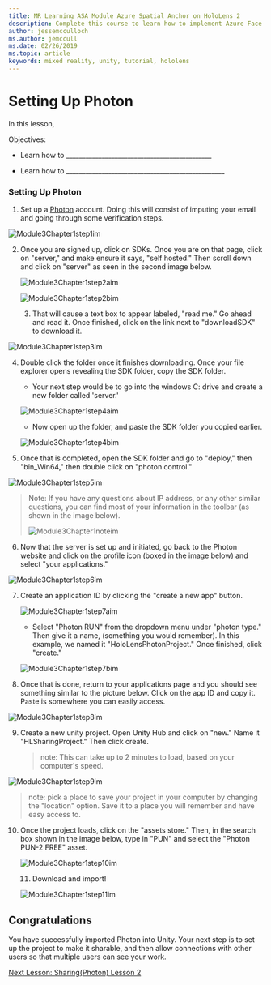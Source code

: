 ```yaml
---
title: MR Learning ASA Module Azure Spatial Anchor on HoloLens 2
description: Complete this course to learn how to implement Azure Face Recognition within a mixed reality application.
author: jessemcculloch
ms.author: jemccull
ms.date: 02/26/2019
ms.topic: article
keywords: mixed reality, unity, tutorial, hololens
---
```


# Setting Up Photon

In this lesson, 

Objectives:

* Learn how to _____________________________________________

* Learn how to _________________________________________________

  

### Setting Up Photon

1. Set up a [Photon](dashboard.photonengine.com/en-US/Account/SignUp) account. Doing this will consist of imputing your email and going through some verification steps.
   

![Module3Chapter1step1im](images/Module3chapter1step1im.PNG)

2. Once you are signed up, click on SDKs. Once you are on that page, click on "server," and make ensure it says, "self hosted." Then scroll down and click on "server" as seen in the second image below.

   

   ![Module3Chapter1step2aim](images/Module3chapter1step2aim.PNG)

   ![Module3Chapter1step2bim](images/Module3chapter1step2bim.PNG)
   
   3. That will cause a text box to appear labeled, "read me." Go ahead and read it. Once finished, click on the link next to "downloadSDK" to download it.


![Module3Chapter1step3im](images/Module3chapter1step3im.PNG)

4. Double click the folder once it finishes downloading.  Once your file explorer opens revealing the SDK folder, copy the SDK folder.
   
   - Your next step would be to go into the windows C: drive and create a new folder called 'server.'
   
   ![Module3Chapter1step4aim](images/Module3chapter1step4aim.PNG)
   
   - Now open up the folder, and paste the SDK folder you copied earlier.
   
   ![Module3Chapter1step4bim](images/Module3chapter1step4bim.PNG)
   
5. Once that is completed, open the SDK folder and go to "deploy," then "bin_Win64," then double click on "photon control."


![Module3Chapter1step5im](images/Module3chapter1step5im.PNG)

> Note: If you have any questions about IP address, or any other similar questions, you can find most of your information in the toolbar (as shown in the image below).
>
> ![Module3Chapter1noteim](images/Module3chapter1noteim.PNG)

6. Now that the server is set up and initiated, go back to the Photon website and click on the profile icon (boxed in the image below) and select "your applications."
   

![Module3Chapter1step6im](images/Module3chapter1step6im.PNG)

7. Create an application ID by clicking the "create a new app" button.

   ![Module3Chapter1step7aim](images/Module3chapter1step7aim.PNG)

   - Select "Photon RUN" from the dropdown menu under "photon type." Then give it a name, (something you would remember). In this example, we named it "HoloLensPhotonProject." Once finished, click "create."

   ![Module3Chapter1step7bim](images/Module3chapter1step7bim.PNG)

8. Once that is done, return to your applications page and you should see something similar to the picture below. Click on the app ID and copy it. Paste is somewhere you can easily access.  
   

![Module3Chapter1step8im](images/Module3chapter1step8im.PNG)

9. Create a new unity project. Open Unity Hub and click on "new." Name it "HLSharingProject." Then click create. 

   > note: This can take up to 2 minutes to load, based on your computer's speed.

![Module3Chapter1step9im](images/Module3chapter1step9im.PNG)

> note: pick a place to save your project in your computer by changing the "location" option. Save it to a place you will remember and have easy access to.

10. Once the project loads, click on the "assets store." Then, in the search box shown in the image below, type in "PUN" and select the "Photon PUN-2 FREE" asset. 

    ![Module3Chapter1step10im](images/Module3chapter1step10im.PNG)
    
    11. Download and import!
    
    ![Module3Chapter1step11im](images/Module3chapter1step11im.PNG)

## Congratulations

You have successfully imported Photon into Unity. Your next step is to set up the project to make it sharable, and then allow connections with other users so that multiple users can see your work. 

[Next Lesson: Sharing(Photon) Lesson 2](placeholderlink)

